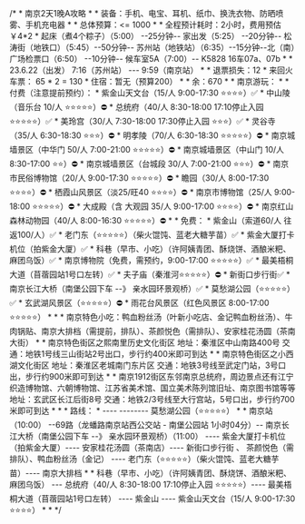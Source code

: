/*
    * 南京2天1晚A攻略
    *
    * 装备：手机、电宝、耳机、纸巾、换洗衣物、防晒喷雾、手机充电器
    *
    * 总体预算：<= 1000
    *
    * 全程预计耗时：2小时，费用预估￥4*2
    * 起床（煮4个粽子）（5:00） --25分钟-- 家出发（5:25） --20分钟-- 松涛街（地铁口）（5:45）--50分钟-- 苏州站（地铁站）（6:35）--15分钟--北（南）广场检票口（6:50） --10分钟-- 候车室5A（7:00）-- K5828 16车07a、07b
    *
    * 23.6.22（出发） 7:16（苏州站） --- 9:59（南京站）
    *
    * 退票损失：12
    * 来回火车票： 65 * 2 = 130
    * 住宿：暂无（预算200）
    *
    * 余：670
    *
    * 南京游玩：
    *
    *   付费（注意提前预约）：
    *       紫金山天文台（15/人 9:00-17:30 ⭐⭐⭐⭐）✅
    *       中山陵（音乐台 10/人 ⭐⭐⭐⭐⭐）⛔
    *       总统府（40/人 8:30-18:00 17:10停止入园 ⭐⭐⭐⭐⭐）✅
    *       美玲宫（30/人 7:30-18:00 17:30停止入园 ⭐⭐⭐）✅
    *       灵谷寺（35/人 6:30-18:30 ⭐⭐⭐）⛔
    *       明孝陵（70/人 6:30-18:30 ⭐⭐⭐⭐⭐）⛔
    *       南京城墙景区（中华门 50/人 7:00-21:00 ⭐⭐⭐⭐⭐）⛔
    *       南京城墙景区（中山门 10/人 8:30-17:00 ⭐⭐）⛔
    *       南京城墙景区（台城段 30/人 7:00-21:00 ⭐⭐⭐）⛔
    *       南京市民俗博物馆（20/人 9:00-17:30 ⭐⭐⭐⭐⭐）⛔
    *       瞻园（30/人 8:00-17:30 ⭐⭐⭐⭐）⛔
    *       栖霞山风景区（淡25/旺40 ⭐⭐⭐⭐）⛔
    *       南京市博物馆（25/人 9:00-18:00 ⭐⭐⭐⭐⭐）⛔
    *       大成殿（含 大观园 35/人 9:00-17:00 ⭐⭐⭐⭐）⛔
    *       南京红山森林动物园（40/人 8:00-16:30 ⭐⭐⭐⭐⭐）⛔
    *
    *   免费：
    *       紫金山（索道60/人 往返100/人）✅
    *       老门东（⭐⭐⭐⭐⭐）（柴火馄饨、蓝老大糖芋苗）✅
    *       紫金大厦打卡机位（拍紫金大厦）✅
    *       科巷（早市、小吃）（许阿姨青团、酥烧饼、酒酿米粑、麻团乌饭）✅
    *       南京博物院（免费，需预约，9:00-17:00 ⭐⭐⭐⭐⭐）✅
    *       最美梧桐大道（苜蓿园站1号口左转）✅
    *       夫子庙（秦淮河⭐⭐⭐⭐⭐）⛔
    *       新街口步行街✅
    *       南京长江大桥（南堡公园下车 --》 亲水园环景观桥）✅
    *       莫愁湖公园（⭐⭐⭐⭐⭐）✅
    *       玄武湖风景区（⭐⭐⭐⭐⭐）⛔
    *       雨花台风景区（红色风景区 8:00-17:00 ⭐⭐⭐⭐⭐）
    *
    *
    * 南京特色小吃：鸭血粉丝汤（叶新小吃店、金记鸭血粉丝汤）、牛肉锅贴、南京大排档（需提前，排队）、茶颜悦色（需排队）、安家桂花汤圆（茶南大街）
    *
    * 南京特色街区之熙南里历史文化街区  地址：秦淮区中山南路400号  交通：地铁1号线三山街站2号出口，步行约400米即可到达
    *
    * 南京特色街区之小西湖文化街区    地址：秦淮区老城南门东片区   交通：地铁3号线至武定门站，3号口出，步行约900米即可到达
    *
    * 南京1912街区东邻南京总统府，周边景点还有江宁织造博物馆、六朝博物馆、江苏省美术馆、国立美术陈列馆旧址、南京图书馆等等  地址：玄武区长江后街8号    交通：地铁2/3号线至大行宫站，5号口出，步行约700米即可到达
    *
    *
    * 路线：
    * ---- -------- 莫愁湖公园（⭐⭐⭐⭐⭐）
    *
    *   南京站（10:00） --69路（龙蟠路南京站西公交站 - 南堡公园站 1小时04分）-- 南京长江大桥（南堡公园下车 --》 亲水园环景观桥）（11:00） ---- 紫金大厦打卡机位（拍紫金大厦）---- 安家桂花汤圆（茶南店）---- 新街口步行街 、 茶颜悦色（需排队）、鸭血粉丝汤（金记） ---- 老门东（⭐⭐⭐⭐⭐）（柴火馄饨、蓝老大糖芋苗）---- 南京大排档
    *
    *   科巷（早市、小吃）（许阿姨青团、酥烧饼、酒酿米粑、麻团乌饭） --- 总统府（40/人 8:30-18:00 17:10停止入园 ⭐⭐⭐⭐⭐）---- 最美梧桐大道（苜蓿园站1号口左转） ---- 紫金山 ---- 紫金山天文台（15/人 9:00-17:30 ⭐⭐⭐⭐）
    *
    * */
